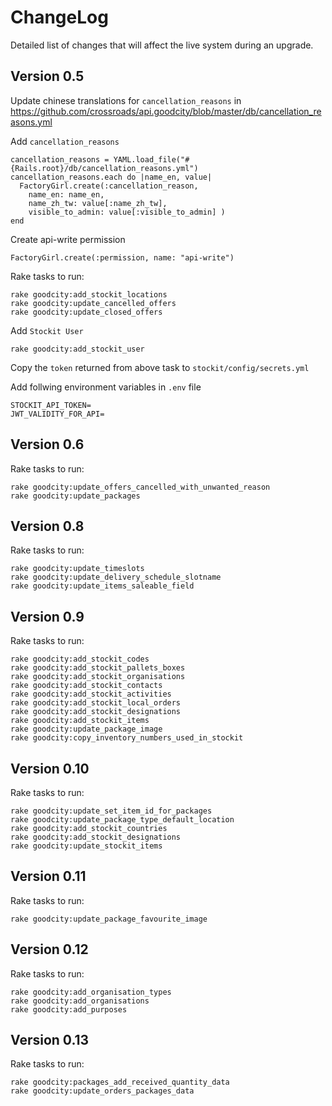 # ChangeLog

Detailed list of changes that will affect the live system during an upgrade.

## Version 0.5

Update chinese translations for `cancellation_reasons` in https://github.com/crossroads/api.goodcity/blob/master/db/cancellation_reasons.yml

Add `cancellation_reasons`

    cancellation_reasons = YAML.load_file("#{Rails.root}/db/cancellation_reasons.yml")
    cancellation_reasons.each do |name_en, value|
      FactoryGirl.create(:cancellation_reason,
        name_en: name_en,
        name_zh_tw: value[:name_zh_tw],
        visible_to_admin: value[:visible_to_admin] )
    end

Create api-write permission

    FactoryGirl.create(:permission, name: "api-write")

Rake tasks to run:

    rake goodcity:add_stockit_locations
    rake goodcity:update_cancelled_offers
    rake goodcity:update_closed_offers

Add `Stockit User`

    rake goodcity:add_stockit_user

  Copy the `token` returned from above task to `stockit/config/secrets.yml`

Add follwing environment variables in `.env` file

    STOCKIT_API_TOKEN=
    JWT_VALIDITY_FOR_API=

## Version 0.6

Rake tasks to run:

    rake goodcity:update_offers_cancelled_with_unwanted_reason
    rake goodcity:update_packages

## Version 0.8

Rake tasks to run:

    rake goodcity:update_timeslots
    rake goodcity:update_delivery_schedule_slotname
    rake goodcity:update_items_saleable_field

## Version 0.9

Rake tasks to run:

    rake goodcity:add_stockit_codes
    rake goodcity:add_stockit_pallets_boxes
    rake goodcity:add_stockit_organisations
    rake goodcity:add_stockit_contacts
    rake goodcity:add_stockit_activities
    rake goodcity:add_stockit_local_orders
    rake goodcity:add_stockit_designations
    rake goodcity:add_stockit_items
    rake goodcity:update_package_image
    rake goodcity:copy_inventory_numbers_used_in_stockit

## Version 0.10

Rake tasks to run:

    rake goodcity:update_set_item_id_for_packages
    rake goodcity:update_package_type_default_location
    rake goodcity:add_stockit_countries
    rake goodcity:add_stockit_designations
    rake goodcity:update_stockit_items

## Version 0.11

Rake tasks to run:

    rake goodcity:update_package_favourite_image

## Version 0.12

Rake tasks to run:

    rake goodcity:add_organisation_types
    rake goodcity:add_organisations
    rake goodcity:add_purposes

## Version 0.13

Rake tasks to run:

    rake goodcity:packages_add_received_quantity_data
    rake goodcity:update_orders_packages_data
